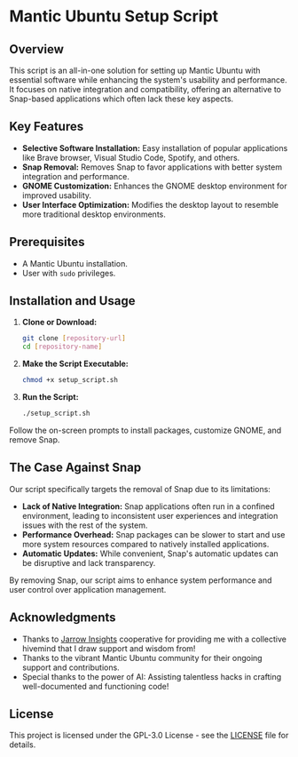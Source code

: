 # Mantic Ubuntu Setup Script

## Overview
This script is an all-in-one solution for setting up Mantic Ubuntu with essential software while enhancing the system's usability and performance. It focuses on native integration and compatibility, offering an alternative to Snap-based applications which often lack these key aspects.

## Key Features
- **Selective Software Installation:** Easy installation of popular applications like Brave browser, Visual Studio Code, Spotify, and others.
- **Snap Removal:** Removes Snap to favor applications with better system integration and performance.
- **GNOME Customization:** Enhances the GNOME desktop environment for improved usability.
- **User Interface Optimization:** Modifies the desktop layout to resemble more traditional desktop environments.

## Prerequisites
- A Mantic Ubuntu installation.
- User with `sudo` privileges.

## Installation and Usage
1. **Clone or Download:**
   ```bash
   git clone [repository-url]
   cd [repository-name]
   ```
2. **Make the Script Executable:**
   ```bash
   chmod +x setup_script.sh
   ```
3. **Run the Script:**
   ```bash
   ./setup_script.sh
   ```

Follow the on-screen prompts to install packages, customize GNOME, and remove Snap.

## The Case Against Snap
Our script specifically targets the removal of Snap due to its limitations:
- **Lack of Native Integration:** Snap applications often run in a confined environment, leading to inconsistent user experiences and integration issues with the rest of the system.
- **Performance Overhead:** Snap packages can be slower to start and use more system resources compared to natively installed applications.
- **Automatic Updates:** While convenient, Snap's automatic updates can be disruptive and lack transparency.

By removing Snap, our script aims to enhance system performance and user control over application management.

## Acknowledgments
- Thanks to [Jarrow Insights](https://jarrow-insights.co/) cooperative for providing me with a collective hivemind that I draw support and wisdom from!
- Thanks to the vibrant Mantic Ubuntu community for their ongoing support and contributions.
- Special thanks to the power of AI: Assisting talentless hacks in crafting well-documented and functioning code!

## License
This project is licensed under the GPL-3.0 License - see the [LICENSE](LICENSE) file for details.

